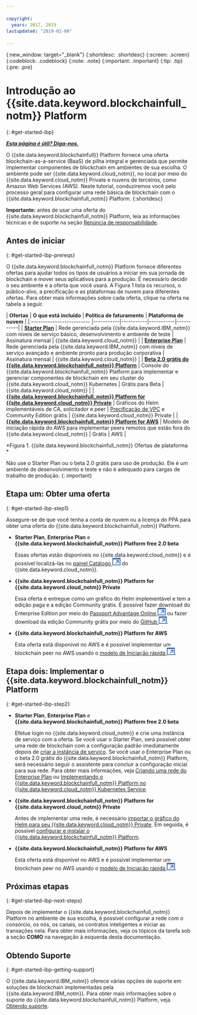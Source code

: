 ```yaml
---

copyright:
  years: 2017, 2019
lastupdated: "2019-02-08"

---
```


{:new_window: target="_blank"}
{:shortdesc: .shortdesc}
{:screen: .screen}
{:codeblock: .codeblock}
{:note: .note}
{:important: .important}
{:tip: .tip}
{:pre: .pre}

# Introdução ao  {{site.data.keyword.blockchainfull_notm}}  Platform
{: #get-started-ibp}

***[Esta página é útil? Diga-nos.](https://www.surveygizmo.com/s3/4501493/IBM-Blockchain-Documentation)***

O {{site.data.keyword.blockchainfull}} Platform fornece uma oferta blockchain-as-a-service (BaaS) de pilha integral e gerenciada que permite implementar componentes de blockchain em ambientes de sua escolha. O ambiente pode ser {{site.data.keyword.cloud_notm}}, no local por meio do {{site.data.keyword.cloud_notm}} Private e nuvens de terceiros, como Amazon Web Services (AWS). Neste tutorial, conduziremos você pelo processo geral para configurar uma rede básica de blockchain com o {{site.data.keyword.blockchainfull_notm}} Platform.
{:shortdesc}

**Importante:** antes de usar uma oferta do {{site.data.keyword.blockchainfull_notm}} Platform, leia as informações técnicas e de suporte na seção [Renúncia de responsabilidade](/docs/services/blockchain/needtoknow.html#disclaimer).


## Antes de iniciar
{: #get-started-ibp-prereqs}

O {{site.data.keyword.blockchainfull_notm}} Platform fornece diferentes ofertas para ajudar todos os tipos de usuários a iniciar em sua jornada de blockchain e mover seus aplicativos para a produção. É necessário decidir o seu ambiente e a oferta que você usará. A Figura 1 lista os recursos, o público-alvo, a precificação e as plataformas de nuvem para diferentes ofertas. Para obter mais informações sobre cada oferta, clique na oferta na tabela a seguir.

| **Ofertas** | **O que está incluído** | **Política de faturamento** | **Plataforma de nuvem** |
| ------------------------- |-----------|-----------|-----------|-----------|
| [**Starter Plan**](/docs/services/blockchain/starter_plan.html#starter-plan-about) | Rede gerenciada pela {{site.data.keyword.IBM_notm}} com níveis de serviço básico, desenvolvimento e ambiente de teste | Assinatura mensal | {{site.data.keyword.cloud_notm}} |
| [**Enterprise Plan**](/docs/services/blockchain/enterprise_plan.html#enterprise-plan-about) | Rede gerenciada pela {{site.data.keyword.IBM_notm}} com níveis de serviço avançado e ambiente pronto para produção corporativa | Assinatura mensal | {{site.data.keyword.cloud_notm}} |
| [**Beta 2.0 grátis do {{site.data.keyword.blockchainfull_notm}} Platform**](/docs/services/blockchain/howto/ibp-console.html#ibp-console-overview) | Console do {{site.data.keyword.blockchainfull_notm}} Platform para implementar e gerenciar componentes de blockchain em seu cluster do {{site.data.keyword.cloud_notm}} Kubernetes | Grátis para Beta | {{site.data.keyword.cloud_notm}} |
| [**{{site.data.keyword.blockchainfull_notm}} Platform for {{site.data.keyword.cloud_notm}} Private**](/docs/services/blockchain/ibp-for-icp-about.html#ibp-icp-about) | Gráficos do Helm implementáveis de CA, solicitador e peer | [Precificação de VPC](/docs/services/blockchain/ibp-for-icp-about.html#ibp-icp-about-pricing) e Community Edition grátis | {{site.data.keyword.cloud_notm}} Private |
| [**{{site.data.keyword.blockchainfull_notm}} Platform for AWS**](/docs/services/blockchain/howto/remote_peer.html#remote-peer-aws-about) | Modelo de iniciação rápida do AWS para implementar peers remotos que estão fora do {{site.data.keyword.cloud_notm}} | Grátis | AWS |

*Figura 1. {{site.data.keyword.blockchainfull_notm}} Ofertas de plataforma *

Não use o Starter Plan ou o beta 2.0 grátis para uso de produção. Ele é um ambiente de desenvolvimento e teste e não é adequado para cargas de trabalho de produção.
{: important}

## Etapa um: Obter uma oferta
{: #get-started-ibp-step1}

Assegure-se de que você tenha a conta de nuvem ou a licença do PPA para obter uma oferta do {{site.data.keyword.blockchainfull_notm}} Platform.

* **Starter Plan**, **Enterprise Plan** e **{{site.data.keyword.blockchainfull_notm}} Platform free 2.0 beta**

  Essas ofertas estão disponíveis no {{site.data.keyword.cloud_notm}} e é possível localizá-las no [painel Catálogo ![Ícone de link externo](images/external_link.svg "Ícone de link externo")](https://cloud.ibm.com/catalog "Catálogo") do {{site.data.keyword.cloud_notm}}.

* **{{site.data.keyword.blockchainfull_notm}} Platform for {{site.data.keyword.cloud_notm}} Private**

  Essa oferta é entregue como um gráfico do Helm implementável e tem a edição paga e a edição Community grátis. É possível fazer download do Enterprise Edition por meio do [Passport Advantage Online ![Ícone de link externo](images/external_link.svg "Ícone de link externo")](https://www.ibm.com/software/passportadvantage/pao_customer.html) ou fazer download da edição Community grátis por meio do [GitHub ![Ícone de link externo](images/external_link.svg "Ícone de link externo")](https://github.com/IBM/charts/blob/master/repo/stable/ibm-blockchain-platform-dev-1.0.0.tgz).

* **{{site.data.keyword.blockchainfull_notm}} Platform for AWS**

  Esta oferta está disponível no AWS e é possível implementar um blockchain peer no AWS usando o [modelo de Iniciação rápida ![Ícone de link externo](images/external_link.svg "Ícone de link externo")](https://aws.amazon.com/quickstart/architecture/ibm-blockchain-platform/).

## Etapa dois: Implementar o  {{site.data.keyword.blockchainfull_notm}}  Platform
{: #get-started-ibp-step2}

* **Starter Plan**, **Enterprise Plan** e **{{site.data.keyword.blockchainfull_notm}} Platform free 2.0 beta**

  Efetue login no {{site.data.keyword.cloud_notm}} e crie uma instância de serviço com a oferta. Se você usar o Starter Plan, será possível obter uma rede de blockchain com a configuração padrão imediatamente depois de [criar a instância de serviço](/docs/services/blockchain/get_start_starter_plan.html#getting-started-with-starter-plan). Se você usar o Enterprise Plan ou o beta 2.0 grátis do {{site.data.keyword.blockchainfull_notm}} Platform, será necessário seguir o assistente para concluir a configuração inicial para sua rede. Para obter mais informações, veja [Criando uma rede do Enterprise Plan](/docs/services/blockchain/get_start.html#getting-started-with-enterprise-plan-create-network) ou [Implementando o {{site.data.keyword.blockchainfull_notm}} Platform no {{site.data.keyword.cloud_notm}} Kubernetes Service](/docs/services/blockchain/howto/ibp-v2-deploy-iks.html#ibp-v2-deploy-iks).

* **{{site.data.keyword.blockchainfull_notm}} Platform for {{site.data.keyword.cloud_notm}} Private**

  Antes de implementar uma rede, é necessário [importar o gráfico do Helm para seu {{site.data.keyword.cloud_notm}} Private](/docs/services/blockchain/howto/helm_install_icp.html#helm-install). Em seguida, é possível [configurar e instalar o {{site.data.keyword.blockchainfull_notm}} Platform](/docs/services/blockchain/howto/ibp-console-deploy-icp.html#ibp-console-deploy-icp).

* **{{site.data.keyword.blockchainfull_notm}} Platform for AWS**

  Esta oferta está disponível no AWS e é possível implementar um blockchain peer no AWS usando o [modelo de Iniciação rápida ![Ícone de link externo](images/external_link.svg "Ícone de link externo")](https://aws.amazon.com/quickstart/architecture/ibm-blockchain-platform/).

## Próximas etapas
{: #get-started-ibp-next-steps}

Depois de implementar o {{site.data.keyword.blockchainfull_notm}} Platform no ambiente de sua escolha, é possível configurar a rede com o consórcio, os nós, os canais, os contratos inteligentes e iniciar as transações nela. Para obter mais informações, veja os tópicos da tarefa sob a seção **COMO** na navegação à esquerda desta documentação.

## Obtendo Suporte
{: #get-started-ibp-getting-support}

O {{site.data.keyword.IBM_notm}} oferece várias opções de suporte em soluções de blockchain implementadas pela {{site.data.keyword.IBM_notm}}. Para obter mais informações sobre o suporte do {{site.data.keyword.blockchainfull_notm}} Platform, veja [Obtendo suporte](/docs/services/blockchain/ibmblockchain_support.html#blockchain-support).
